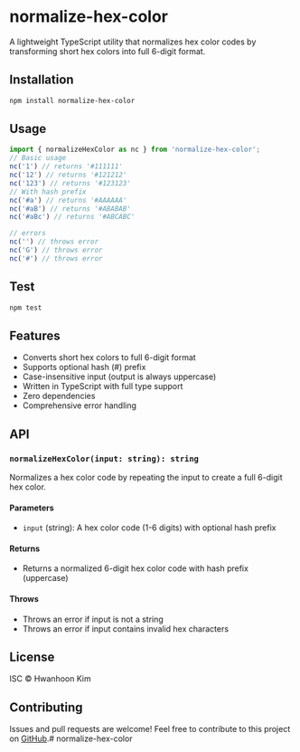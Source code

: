 # normalize-hex-color

A lightweight TypeScript utility that normalizes hex color codes by transforming short hex colors into full 6-digit format.

## Installation

```bash
npm install normalize-hex-color
```

## Usage

```typescript
import { normalizeHexColor as nc } from 'normalize-hex-color';
// Basic usage
nc('1') // returns '#111111'
nc('12') // returns '#121212'
nc('123') // returns '#123123'
// With hash prefix
nc('#a') // returns '#AAAAAA'
nc('#aB') // returns '#ABABAB'
nc('#aBc') // returns '#ABCABC'

// errors
nc('') // throws error
nc('G') // throws error
nc('#') // throws error
```


## Test

```bash
npm test
```

## Features

- Converts short hex colors to full 6-digit format
- Supports optional hash (#) prefix
- Case-insensitive input (output is always uppercase)
- Written in TypeScript with full type support
- Zero dependencies
- Comprehensive error handling

## API

### `normalizeHexColor(input: string): string`

Normalizes a hex color code by repeating the input to create a full 6-digit hex color.

#### Parameters

- `input` (string): A hex color code (1-6 digits) with optional hash prefix

#### Returns

- Returns a normalized 6-digit hex color code with hash prefix (uppercase)

#### Throws

- Throws an error if input is not a string
- Throws an error if input contains invalid hex characters

## License

ISC © Hwanhoon Kim

## Contributing

Issues and pull requests are welcome! Feel free to contribute to this project on [GitHub](https://github.com/kimhwanhoon/normalize-hex-color).# normalize-hex-color

